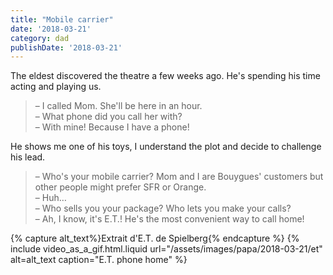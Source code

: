 ```yaml
---
title: "Mobile carrier"
date: '2018-03-21'
category: dad
publishDate: '2018-03-21'
---
```


The eldest discovered the theatre a few weeks ago. He's spending his time acting and playing us.

<!-- more -->

> – I called Mom. She'll be here in an hour.  
> – What phone did you call her with?  
> – With mine! Because I have a phone!

He shows me one of his toys, I understand the plot and decide to challenge his lead.

> – Who's your mobile carrier? Mom and I are Bouygues' customers but other people might prefer SFR or Orange.  
> – Huh…  
> – Who sells you your package? Who lets you make your calls?  
> – Ah, I know, it's E.T.! He's the most convenient way to call home!

{% capture alt_text%}Extrait d'E.T. de Spielberg{% endcapture %}
{% include video_as_a_gif.html.liquid
url="/assets/images/papa/2018-03-21/et"
alt=alt_text
caption="E.T. phone home"
%}
